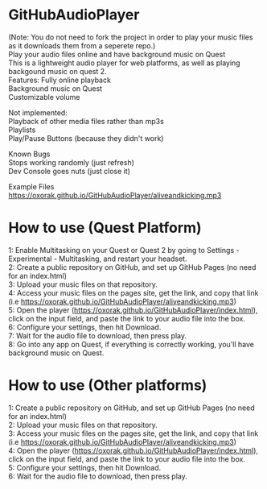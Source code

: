 # GitHubAudioPlayer
(Note: You do not need to fork the project in order to play your music files as it downloads them from a seperete repo.)      
Play your audio files online and have background music on Quest   
This is a lightweight audio player for web platforms, as well as playing backgound music on quest 2.    
Features: 
Fully online playback   
Background music on Quest   
Customizable volume   

Not implemented:    
Playback of other media files rather than mp3s    
Playlists   
Play/Pause Buttons (because they didn't work)   

Known Bugs    
Stops working randomly (just refresh)   
Dev Console goes nuts (just close it)    

Example Files  
https://oxorak.github.io/GitHubAudioPlayer/aliveandkicking.mp3
      
# How to use (Quest Platform)

1: Enable Multitasking on your Quest or Quest 2 by going to Settings - Experimental - Multitasking, and restart your headset.  
2: Create a public repository on GitHub, and set up GitHub Pages (no need for an index.html)  
3: Upload your music files on that repository.  
4: Access your music files on the pages site, get the link, and copy that link (i.e https://oxorak.github.io/GitHubAudioPlayer/aliveandkicking.mp3)   
5: Open the player (https://oxorak.github.io/GitHubAudioPlayer/index.html), click on the input field, and paste the link to your audio file into the box.   
6: Configure your settings, then hit Download.     
7: Wait for the audio file to download, then press play.     
8: Go into any app on Quest, if everything is correctly working, you'll have background music on Quest.   


# How to use (Other platforms)

1: Create a public repository on GitHub, and set up GitHub Pages (no need for an index.html)    
2: Upload your music files on that repository.    
3: Access your music files on the pages site, get the link, and copy that link (i.e https://oxorak.github.io/GitHubAudioPlayer/aliveandkicking.mp3)   
4: Open the player (https://oxorak.github.io/GitHubAudioPlayer/index.html), click on the input field, and paste the link to your audio file into the box.   
5: Configure your settings, then hit Download.    
6: Wait for the audio file to download, then press play.    


